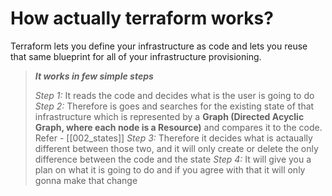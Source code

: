 # How actually terraform works?

Terraform lets you define your infrastructure as code and lets you reuse that same blueprint for all of your infrastructure provisioning. 

> ***It works in few simple steps***
> 
> *Step 1:*
> 	It reads the code and decides what is the user is going to do
> *Step 2:*
> 	Therefore is goes and searches for the existing state of that infrastructure which is represented by a **Graph (Directed Acyclic Graph, where each node is a Resource)** and compares it to the code. Refer - [[002_states]]
> *Step 3:*
> 	Therefore it decides what is actaually different between those two, and it will only create or delete the only difference between the code and the state
> *Step 4:*
> 	It will give you a plan on what it is going to do and if you agree with that it will only gonna make that change